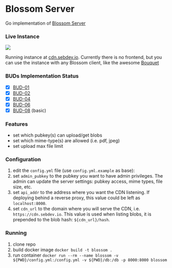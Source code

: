 # Blossom Server

Go implementation of [Blossom Server](https://github.com/hzrd149/blossom/blob/master/Server.md)

### Live Instance
<p>
  <img src="https://status.sebdev.io/api/v1/endpoints/nostr_cdn-sebdev-io/health/badge.svg" />
</p>

Running instance at [cdn.sebdev.io](https://cdn.sebdev.io). Currently there is no frontend, but you can use the instance with any Blossom client, like the awesome [Bouquet](https://bouquet.slidestr.net/)

### BUDs Implementation Status

- [x] [BUD-01](https://github.com/hzrd149/blossom/blob/master/buds/01.md)
- [x] [BUD-02](https://github.com/hzrd149/blossom/blob/master/buds/02.md)
- [x] [BUD-04](https://github.com/hzrd149/blossom/blob/master/buds/04.md)
- [x] [BUD-06](https://github.com/hzrd149/blossom/blob/master/buds/06.md)
- [x] [BUD-08](https://github.com/hzrd149/blossom/blob/master/buds/08.md) (basic)

### Features

- set which pubkey(s) can upload/get blobs
- set which mime-type(s) are allowed (i.e. pdf, jpeg)
- set upload max file limit

### Configuration

1. edit the `config.yml` file (use `config.yml.example` as base):
2. set `admin_pubkey` to the pubkey you want to have admin privileges. The admin can update the server settings: pubkey access, mime types, file size, etc.
3. set `api_addr` to the address where you want the CDN listening. If deploying behind a reverse proxy, this value could be left as `localhost:8000`.
4. set `cdn_url` to the domain where you will serve the CDN, i.e. `https://cdn.sebdev.io`. This value is used when listing blobs, it is prepended to the blob hash: `${cdn_url}/hash`.

### Running

1. clone repo
2. build docker image `docker build -t blossom .`
3. run container `docker run --rm --name blossom -v ${PWD}/config.yml:/config.yml -v ${PWD}/db:/db -p 8000:8000 blossom`
